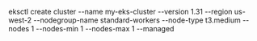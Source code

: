 eksctl create cluster --name my-eks-cluster --version 1.31 --region us-west-2 --nodegroup-name standard-workers --node-type t3.medium --nodes 1 --nodes-min 1 --nodes-max 1 --managed